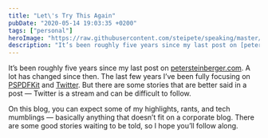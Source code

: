 ```yaml
---
title: "Let\'s Try This Again"
pubDate: "2020-05-14 19:03:35 +0200"
tags: ["personal"]
heroImage: "https://raw.githubusercontent.com/steipete/speaking/master/Pictures/baswiftable-1.jpg"
description: "It’s been roughly five years since my last post on [petersteinberger.com](http://petersteinberger.com). A lot has changed since then. The last few ..."
---
```


It’s been roughly five years since my last post on [petersteinberger.com](http://petersteinberger.com). A lot has changed since then. The last few years I’ve been fully focusing on [PSPDFKit](https://pspdfkit.com) and [Twitter](https://twitter.com/steipete). But there are some stories that are better said in a post — Twitter is a stream and can be difficult to follow. 

On this blog, you can expect some of my highlights, rants, and tech mumblings — basically anything that doesn’t fit on a corporate blog. There are some good stories waiting to be told, so I hope you’ll follow along.